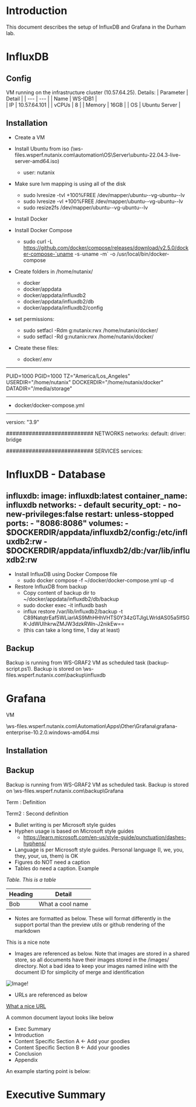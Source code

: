 # Introduction

This document describes the setup of InfluxDB and Grafana in the Durham lab.

# InfluxDB

## Config

VM running on the infrastructure cluster (10.57.64.25). Details:
| Parameter | Detail |
| --- | --- |
| Name | WS-IDB1 |  
| IP | 10.57.64.101 |
| vCPUs | 8 |
| Memory | 16GB |
| OS | Ubuntu Server |

## Installation

- Create a VM
- Install Ubuntu from iso (\\ws-files.wsperf.nutanix.com\automation\OS\Server\ubuntu-22.04.3-live-server-amd64.iso)
  - user: nutanix
- Make sure lvm mapping is using all of the disk
  - sudo lvresize -tvl +100%FREE /dev/mapper/ubuntu--vg-ubuntu--lv
  - sudo lvresize -vl +100%FREE /dev/mapper/ubuntu--vg-ubuntu--lv
  - sudo resize2fs /dev/mapper/ubuntu--vg-ubuntu--lv
- Install Docker
- Install Docker Compose
  -  sudo curl -L https://github.com/docker/compose/releases/download/v2.5.0/docker-compose-`uname -s`-`uname -m` -o /usr/local/bin/docker-compose
- Create folders in /home/nutanix/
  - docker
  - docker/appdata
  - docker/appdata/influxdb2
  - docker/appdata/influxdb2/db
  - docker/appdata/influxdb2/config
- set permissions:
  -  sudo setfacl -Rdm g:nutanix:rwx /home/nutanix/docker/
  -  sudo setfacl -Rd g:nutanix:rwx /home/nutanix/docker/

- Create these files:
  - docker/.env
----
PUID=1000
PGID=1000
TZ="America/Los_Angeles"
USERDIR="/home/nutanix"
DOCKERDIR="/home/nutanix/docker"
DATADIR="/media/storage"

----

  - docker/docker-compose.yml

----
version: "3.9"

########################### NETWORKS
networks:
  default:
    driver: bridge

########################### SERVICES
services:
# InfluxDB - Database
  influxdb:
    image: influxdb:latest
    container_name: influxdb
    networks:
      - default
    security_opt:
      - no-new-privileges:false
    restart: unless-stopped
    ports:
      - "8086:8086"
    volumes:
      - $DOCKERDIR/appdata/influxdb2/config:/etc/influxdb2:rw
      - $DOCKERDIR/appdata/influxdb2/db:/var/lib/influxdb2:rw
----



- Install InfluxDB using Docker Compose file
  - sudo docker compose -f ~/docker/docker-compose.yml up -d
- Restore InfluxDB from backup
  - Copy content of backup dir to ~/docker/appdata/influxdb2/db/backup
  - sudo docker exec -it influxdb bash
  - influx restore /var/lib/influxdb2/backup -t C89NatqtrEaf5WLiarIAS9MhHHhVHTS0Y34zGTJlgLWrldAS05a5lfSGK-JdWUlhkrwZMJW3dzkRWn-J2nikEw==
  - (this can take a long time, 1 day at least)

## Backup

Backup is running from WS-GRAF2 VM as scheduled task (backup-script.ps1). Backup is stored on
\\ws-files.wsperf.nutanix.com\backup\influxdb



# Grafana

VM

\\ws-files.wsperf.nutanix.com\Automation\Apps\Other\Grafana\grafana-enterprise-10.2.0.windows-amd64.msi

## Installation

## Backup

Backup is running from WS-GRAF2 VM as scheduled task. Backup is stored on
\\ws-files.wsperf.nutanix.com\backup\Grafana

  
Term
: Definition

Term2
: Second definition

- Bullet writing is per Microsoft style guides
- Hyphen usage is based on Microsoft style guides
  - https://learn.microsoft.com/en-us/style-guide/punctuation/dashes-hyphens/
- Language is per Microsoft style guides. Personal language (I, we, you, they, your, us, them) is OK
- Figures do NOT need a caption
- Tables do need a caption. Example

_Table. This is a table_

| Heading | Detail |
| --- | --- |
| Bob | What a cool name | 

- Notes are formatted as below. These will format differently in the support portal than the preview utils or github rendering of the markdown

<Note>
  This is a nice note
</note>

- Images are referenced as below. Note that images are stored in a shared store, so all documents have their images stored in the /images/ directory. Not a bad idea to keep your images named inline with the document ID for simplicity of merge and identification

![Image!](../images/TN-ID-image01.png "Image Caption")

- URLs are referenced as below

[What a nice URL](https://thatjameskindonblokeisbloodygoodlooking/thanksdave.html)

A common document layout looks like below

- Exec Summary
- Introduction
- Content Specific Section A <- Add your goodies
- Content Specific Section B <- Add your goodies
- Conclusion
- Appendix

An example starting point is below:

# Executive Summary